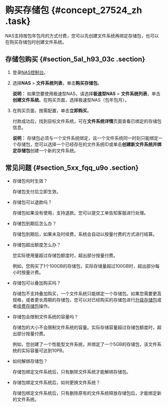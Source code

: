 # 购买存储包 {#concept_27524_zh .task}

NAS支持按包年包月的方式付费，您可以先创建文件系统再绑定存储包，也可以在购买存储包时创建文件系统。

## 存储包购买 {#section_5al_h93_03c .section}

1.  登录[NAS控制台](https://nas.console.aliyun.com/)。
2.  选择**NAS** \> **文件系统列表**，单击**购买存储包**。 

    **说明：** 如果您要使用极速型NAS，请选择**极速型NAS** \> **文件系统列表**，单击**创建文件系统**。在购买页面，选择极速型NAS（包年包月）。

3.  在购买页面，按需配置，单击**立即购买**。 

    付款成功后，找到目标文件系统，可在**文件系统详情**页面查看已绑定的存储包信息。

    **说明：** 存储包必须与一个文件系统绑定，且一个文件系统同一时刻只能绑定一个存储包，您可以选择一个已经存在的文件系统ID或单击**创建新文件系统并绑定存储包**创建一个新的文件系统。


## 常见问题 {#section_5xx_fqq_u9o .section}

-   存储包何时生效？

    存储包支付后立即生效。

-   存储包可以退款吗？

    存储包如果没有使用，支持退款。您可以提交工单告知客服进行处理。

-   存储包到期后怎么办？

    存储包到期后，如果未及时续费，系统会自动以按量付费的方式进行结算。

-   存储包超出额度怎么办？

    您实际使用量超过存储包额度时，超出部分按量付费。

    例如，您购买了1个100GB的存储包，实际存储量超过100GB时，超出部分每小时按量计费。

-   存储包可以叠加购买吗？

    存储包不支持叠加购买，一个文件系统只能绑定一个存储包。如果您需要更高规格，或者更长周期的存储包，您可以对已经购买的存储包进行[升级存储包](升级存储包ZH-CN_TP_18688_V5.dita#concept_53974_zh)或者[续费存储包](续费存储包ZH-CN_TP_18687_V5.dita#concept_71417_zh)操作。

-   存储包会限制文件系统的容量吗？

    存储包的大小不会限制文件系统的容量。实际存储容量超过存储包额度时，超出部分按量付费。

    例如，您创建了一个性能型文件系统，并绑定了一个5GB的存储包，该文件系统的实际容量可达到10PB。

-   如何解绑存储包？

    存储包绑定文件系统后，只有删除文件系统才能解绑存储包。

-   存储包绑定文件系统后，如何更换文件系统？

    存储包绑定文件系统后，只有删除原有的文件系统释放存储包后，才能绑定新的文件系统。


